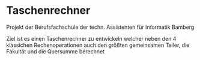 # Taschenrechner

Projekt der Berufsfachschule der techn. Assistenten für Informatik Bamberg

Ziel ist es einen Taschenrechner zu entwickeln welcher neben den 4 klassichen Rechenoperationen auch den größten gemeinsamen Teiler, die Fakultät und die Quersumme berechnet

